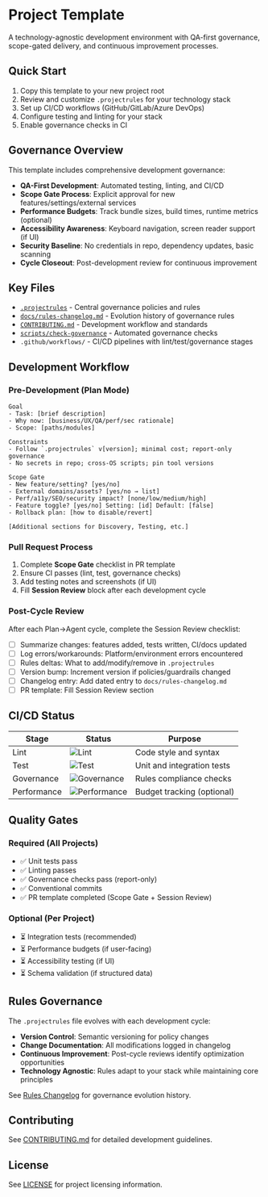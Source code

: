 # Project Template

A technology-agnostic development environment with QA-first governance, scope-gated delivery, and continuous improvement processes.

## Quick Start

1. Copy this template to your new project root
2. Review and customize `.projectrules` for your technology stack
3. Set up CI/CD workflows (GitHub/GitLab/Azure DevOps)
4. Configure testing and linting for your stack
5. Enable governance checks in CI

## Governance Overview

This template includes comprehensive development governance:

- **QA-First Development**: Automated testing, linting, and CI/CD
- **Scope Gate Process**: Explicit approval for new features/settings/external services
- **Performance Budgets**: Track bundle sizes, build times, runtime metrics (optional)
- **Accessibility Awareness**: Keyboard navigation, screen reader support (if UI)
- **Security Baseline**: No credentials in repo, dependency updates, basic scanning
- **Cycle Closeout**: Post-development review for continuous improvement

## Key Files

- [`.projectrules`](.projectrules) - Central governance policies and rules
- [`docs/rules-changelog.md`](docs/rules-changelog.md) - Evolution history of governance rules
- [`CONTRIBUTING.md`](CONTRIBUTING.md) - Development workflow and standards
- [`scripts/check-governance`](scripts/check-governance) - Automated governance checks
- `.github/workflows/` - CI/CD pipelines with lint/test/governance stages

## Development Workflow

### Pre-Development (Plan Mode)
```text
Goal
- Task: [brief description]
- Why now: [business/UX/QA/perf/sec rationale]
- Scope: [paths/modules]

Constraints
- Follow `.projectrules` v[version]; minimal cost; report-only governance
- No secrets in repo; cross-OS scripts; pin tool versions

Scope Gate
- New feature/setting? [yes/no]
- External domains/assets? [yes/no → list]
- Perf/a11y/SEO/security impact? [none/low/medium/high]
- Feature toggle? [yes/no] Setting: [id] Default: [false]
- Rollback plan: [how to disable/revert]

[Additional sections for Discovery, Testing, etc.]
```

### Pull Request Process

1. Complete **Scope Gate** checklist in PR template
2. Ensure CI passes (lint, test, governance checks)
3. Add testing notes and screenshots (if UI)
4. Fill **Session Review** block after each development cycle

### Post-Cycle Review

After each Plan→Agent cycle, complete the Session Review checklist:

- [ ] Summarize changes: features added, tests written, CI/docs updated
- [ ] Log errors/workarounds: Platform/environment errors encountered
- [ ] Rules deltas: What to add/modify/remove in `.projectrules`
- [ ] Version bump: Increment version if policies/guardrails changed
- [ ] Changelog entry: Add dated entry to `docs/rules-changelog.md`
- [ ] PR template: Fill Session Review section

## CI/CD Status

| Stage | Status | Purpose |
|-------|--------|---------|
| Lint | ![Lint](https://img.shields.io/badge/lint-passing-brightgreen) | Code style and syntax |
| Test | ![Test](https://img.shields.io/badge/test-passing-brightgreen) | Unit and integration tests |
| Governance | ![Governance](https://img.shields.io/badge/governance-passing-brightgreen) | Rules compliance checks |
| Performance | ![Performance](https://img.shields.io/badge/performance-passing-brightgreen) | Budget tracking (optional) |

## Quality Gates

### Required (All Projects)
- ✅ Unit tests pass
- ✅ Linting passes
- ✅ Governance checks pass (report-only)
- ✅ Conventional commits
- ✅ PR template completed (Scope Gate + Session Review)

### Optional (Per Project)
- ⏳ Integration tests (recommended)
- ⏳ Performance budgets (if user-facing)
- ⏳ Accessibility testing (if UI)
- ⏳ Schema validation (if structured data)

## Rules Governance

The `.projectrules` file evolves with each development cycle:

- **Version Control**: Semantic versioning for policy changes
- **Change Documentation**: All modifications logged in changelog
- **Continuous Improvement**: Post-cycle reviews identify optimization opportunities
- **Technology Agnostic**: Rules adapt to your stack while maintaining core principles

See [Rules Changelog](docs/rules-changelog.md) for governance evolution history.

## Contributing

See [CONTRIBUTING.md](CONTRIBUTING.md) for detailed development guidelines.

## License

See [LICENSE](LICENSE) for project licensing information.
